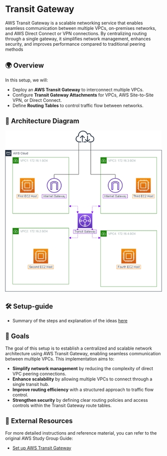 # Transit Gateway

AWS Transit Gateway is a scalable networking service that enables seamless communication between multiple VPCs, on-premises networks, and AWS Direct Connect or VPN connections. By centralizing routing through a single gateway, it simplifies network management, enhances security, and improves performance compared to traditional peering methods
  
## 🌍 Overview  
In this setup, we will:

- Deploy an **AWS Transit Gateway** to interconnect multiple VPCs.
- Configure **Transit Gateway Attachments** for VPCs, AWS Site-to-Site VPN, or Direct Connect.
- Define **Routing Tables** to control traffic flow between networks.

## 📐 Architecture Diagram

![Transit-Gateway-Architect](/Set-up-AWS-Transit-Gateway/screenshots/Transit-gateway-architect.png)

## 🛠 Setup-guide

  - Summary of the steps and explanation of the ideas [here](/Set-up-AWS-Transit-Gateway/Setup-guide.md)

## 🎯 Goals  

The goal of this setup is to establish a centralized and scalable network architecture using AWS Transit Gateway, enabling seamless communication between multiple VPCs. This implementation aims to:

- **Simplify network management** by reducing the complexity of direct VPC peering connections.
- **Enhance scalability** by allowing multiple VPCs to connect through a single transit hub.
- **Improve routing efficiency** with a structured approach to traffic flow control.
- **Strengthen security** by defining clear routing policies and access controls within the Transit Gateway route tables.
  
## 🔗 External Resources

For more detailed instructions and reference material, you can refer to the original AWS Study Group Guide:


- [Set up AWS Transit Gateway](https://000020.awsstudygroup.com/)